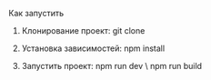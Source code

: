 Как запустить

1. Клонирование проект:
   git clone 

2. Установка зависимостей:
   npm install

3. Запустить проект:
   npm run dev \ npm run build
